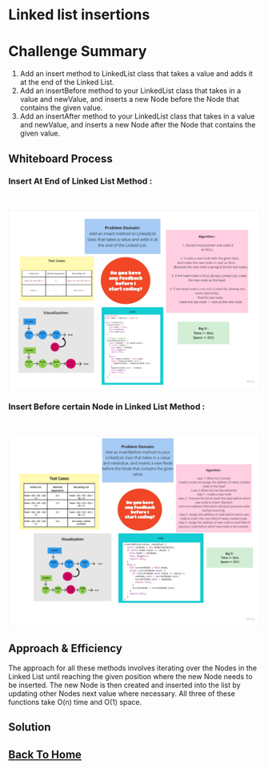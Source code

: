 # Linked list insertions

# Challenge Summary
<!-- Description of the challenge -->
1. Add an insert method to LinkedList class that takes a value and adds it at the end of the Linked List.
2. Add an insertBefore method to your LinkedList class that takes in a value and newValue, and inserts a new Node before the Node that contains the given value.
3. Add an insertAfter method to your LinkedList class that takes in a value and newValue, and inserts a new Node after the Node that contains the given value.

## Whiteboard Process
<!-- Embedded whiteboard image -->
### **Insert At End of Linked List Method :**
<br>

![](./LLinsertionAtEnd.jpg)


### **Insert Before certain Node in Linked List Method :**

<br>

![](./LLinsertionBefore.jpg)

## Approach & Efficiency
<!-- What approach did you take? Why? What is the Big O space/time for this approach? -->

 The approach for all these methods involves iterating over the Nodes in the Linked List until reaching the given position where the new Node needs to be inserted. The new Node is then created and inserted into the list by updating other Nodes next value where necessary. All three of these functions take O(n) time and O(1) space.

## Solution
<!-- Show how to run your code, and examples of it in action -->


## [Back To Home](../../README.md)
